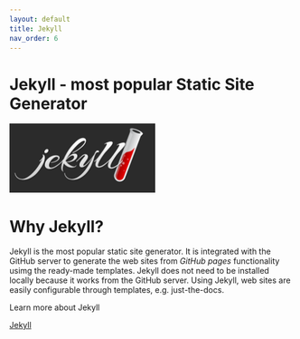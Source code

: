 ```yaml
---
layout: default
title: Jekyll
nav_order: 6
---
```


# Jekyll - most popular Static Site Generator

![Jekyll logo](../assets/images/Jekyll_1.png)

# Why Jekyll?

Jekyll is the most popular static site generator. It is integrated with the GitHub server to generate the web sites from *GitHub pages* functionality usimg the ready-made templates. Jekyll does not need to be installed locally because it works from the GitHub server.
Using Jekyll, web sites are easily configurable through templates, e.g. just-the-docs.

Learn more about Jekyll

[Jekyll](https://jekyllrb.com/)


